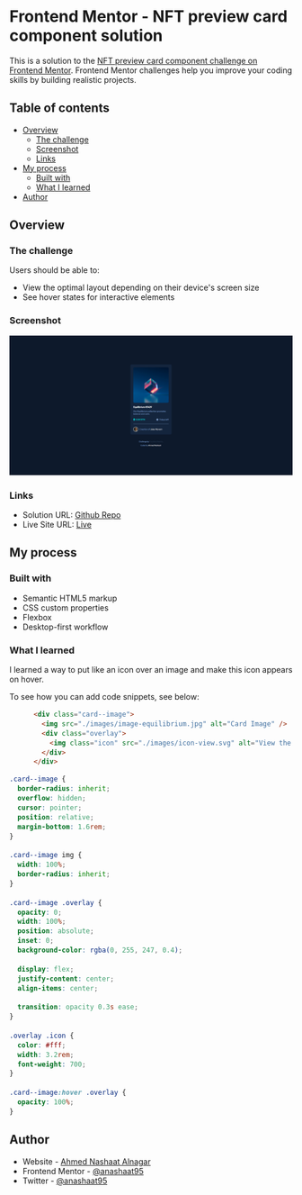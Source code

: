 # Frontend Mentor - NFT preview card component solution

This is a solution to the [NFT preview card component challenge on Frontend Mentor](https://www.frontendmentor.io/challenges/nft-preview-card-component-SbdUL_w0U). Frontend Mentor challenges help you improve your coding skills by building realistic projects. 

## Table of contents

- [Overview](#overview)
  - [The challenge](#the-challenge)
  - [Screenshot](#screenshot)
  - [Links](#links)
- [My process](#my-process)
  - [Built with](#built-with)
  - [What I learned](#what-i-learned)
- [Author](#author)

## Overview

### The challenge

Users should be able to:

- View the optimal layout depending on their device's screen size
- See hover states for interactive elements

### Screenshot

![](./images/screenshot.png)

### Links

- Solution URL: [Github Repo](https://github.com/anashaat95/NFT-preview-card)
- Live Site URL: [Live](http://anashaat95.github.io/NFT-preview-card)

## My process

### Built with

- Semantic HTML5 markup
- CSS custom properties
- Flexbox
- Desktop-first workflow

### What I learned

I learned a way to put like an icon over an image and make this icon appears on hover.

To see how you can add code snippets, see below:

```html
      <div class="card--image">
        <img src="./images/image-equilibrium.jpg" alt="Card Image" />
        <div class="overlay">
          <img class="icon" src="./images/icon-view.svg" alt="View the Product" />
        </div>
      </div>
```
```css
.card--image {
  border-radius: inherit;
  overflow: hidden;
  cursor: pointer;
  position: relative;
  margin-bottom: 1.6rem;
}

.card--image img {
  width: 100%;
  border-radius: inherit;
}

.card--image .overlay {
  opacity: 0;
  width: 100%;
  position: absolute;
  inset: 0;
  background-color: rgba(0, 255, 247, 0.4);

  display: flex;
  justify-content: center;
  align-items: center;

  transition: opacity 0.3s ease;
}

.overlay .icon {
  color: #fff;
  width: 3.2rem;
  font-weight: 700;
}

.card--image:hover .overlay {
  opacity: 100%;
}
```

## Author

- Website - [Ahmed Nashaat Alnagar](https://www.linkedin.com/in/anashaat95/)
- Frontend Mentor - [@anashaat95](https://www.frontendmentor.io/profile/anashaat95)
- Twitter - [@anashaat95](https://www.twitter.com/anashaat95)
